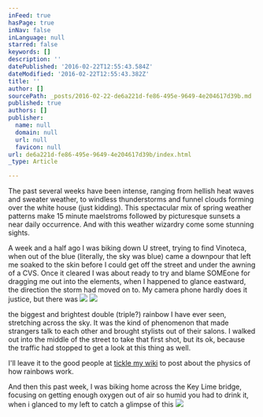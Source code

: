 ```yaml
---
inFeed: true
hasPage: true
inNav: false
inLanguage: null
starred: false
keywords: []
description: ''
datePublished: '2016-02-22T12:55:43.584Z'
dateModified: '2016-02-22T12:55:43.382Z'
title: ''
author: []
sourcePath: _posts/2016-02-22-de6a221d-fe86-495e-9649-4e204617d39b.md
published: true
authors: []
publisher:
  name: null
  domain: null
  url: null
  favicon: null
url: de6a221d-fe86-495e-9649-4e204617d39b/index.html
_type: Article

---
```

The past several weeks have been intense, ranging from hellish heat waves and sweater weather, to windless thunderstorms and funnel clouds forming over the white house (just kidding). This spectacular mix of spring weather patterns make 15 minute maelstroms followed by picturesque sunsets a near daily occurrence. And with this weather wizardry come some stunning sights.

A week and a half ago I was biking down U street, trying to find Vinoteca, when out of the blue (literally, the sky was blue) came a downpour that left me soaked to the skin before I could get off the street and under the awning of a CVS. Once it cleared I was about ready to try and blame SOMEone for dragging me out into the elements, when I happened to glance eastward, the direction the storm had moved on to. My camera phone hardly does it justice, but there was
![](https://the-grid-user-content.s3-us-west-2.amazonaws.com/584cf626-54c5-4655-bf6d-b8a1ae48f281.jpg)
![](https://the-grid-user-content.s3-us-west-2.amazonaws.com/0a3fa077-7855-42cd-bfab-4c06691cb098.jpg)

the biggest and brightest double (triple?) rainbow I have ever seen, stretching across the sky. It was the kind of phenomenon that made strangers talk to each other and brought stylists out of their salons. I walked out into the middle of the street to take that first shot, but its ok, because the traffic had stopped to get a look at this thing as well.

I'll leave it to the good people at [tickle my wiki][0] to post about the physics of how rainbows work.

And then this past week, I was biking home across the Key Lime bridge, focusing on getting enough oxygen out of air so humid you had to drink it, when i glanced to my left to catch a glimpse of this
![](https://the-grid-user-content.s3-us-west-2.amazonaws.com/1b65a13b-e20f-4128-bc76-7cebf89f78ca.jpg)

[0]: http://ticklemywiki.blogspot.com/